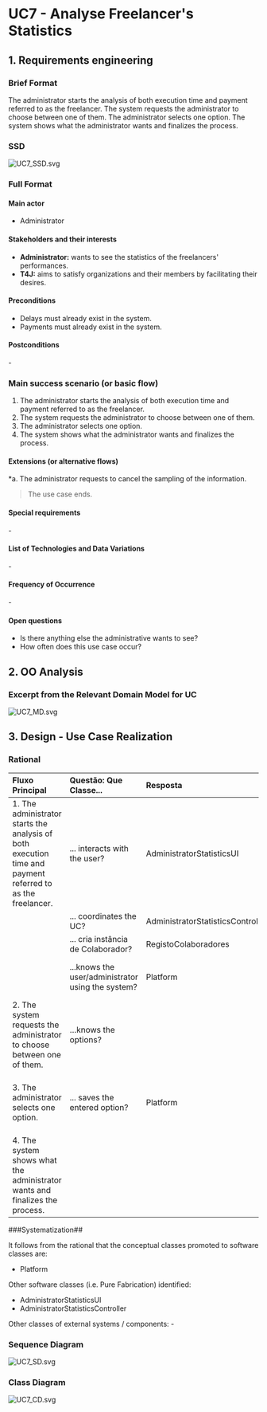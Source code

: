 # UC7 - Analyse Freelancer's Statistics## 1. Requirements engineering### Brief FormatThe administrator starts the analysis of both execution time and payment referred to as the freelancer. The system requests the administrator to choose between one of them. The administrator selects one option. The system shows what the administrator wants and finalizes the process.### SSD![UC7_SSD.svg](UC7_SSD.svg)### Full Format#### Main actor* Administrator#### Stakeholders and their interests* **Administrator:** wants to see the statistics of the freelancers' performances.* **T4J:** aims to satisfy organizations and their members by facilitating their desires.#### Preconditions* Delays must already exist in the system.* Payments must already exist in the system.#### Postconditions\-### Main success scenario (or basic flow)1. The administrator starts the analysis of both execution time and payment referred to as the freelancer.2. The system requests the administrator to choose between one of them.3. The administrator selects one option.4. The system shows what the administrator wants and finalizes the process.#### Extensions (or alternative flows)*a. The administrator requests  to cancel the sampling of the information.> The use case ends.#### Special requirements\-#### List of Technologies and Data Variations\-#### Frequency of Occurrence\-#### Open questions* Is there anything else the administrative wants to see?* How often does this use case occur?## 2. OO Analysis### Excerpt from the Relevant Domain Model for UC![UC7_MD.svg](UC7_MD.svg)## 3. Design - Use Case Realization### Rational| Fluxo Principal | Questão: Que Classe... | Resposta  | Justificação  ||:--------------  |:---------------------- |:----------|:---------------------------- || 1. The administrator starts the analysis of both execution time and payment referred to as the freelancer.  |	... interacts with the user? | AdministratorStatisticsUI |  Pure Fabrication: it is not justified to assign this responsibility to any existing class in the Domain Model. ||  		 |	... coordinates the UC?	| AdministratorStatisticsController | Controller    ||  		 |	... cria instância de Colaborador?| RegistoColaboradores   | Creator (Regra1)|||...knows the user/administrator using the system? | Platform |IE: cf. user management component documentation.|| 2. The system requests the administrator to choose between one of them.  |   …knows the options? |      |       |      | 3. The administrator selects one option.  |	... saves the entered option?  |   Platform  | Information Expert (IE) - instance created in step 1: it has its own data.     || 4. The system shows what the administrator wants and finalizes the process.  | | | |###Systematization##It follows from the rational that the conceptual classes promoted to software classes are:* PlatformOther software classes (i.e. Pure Fabrication) identified: * AdministratorStatisticsUI * AdministratorStatisticsControllerOther classes of external systems / components:\-###	Sequence Diagram![UC7_SD.svg](UC7_SD.svg)###	Class Diagram![UC7_CD.svg](UC7_CD.svg)
